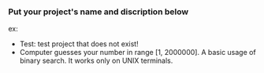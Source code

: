 ### Put your project's name and discription below
ex: 
- Test: test project that does not exist!
- Computer guesses your number in range [1, 2000000]. A basic usage of binary search. It works only on UNIX terminals.